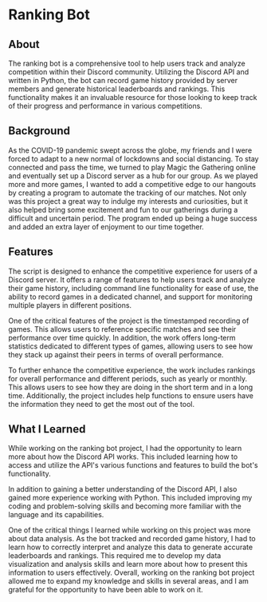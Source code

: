 # Ranking Bot
## About
The ranking bot is a comprehensive tool to help users track and analyze competition within their Discord community. Utilizing the Discord API and written in Python, the bot can record game history provided by server members and generate historical leaderboards and rankings. This functionality makes it an invaluable resource for those looking to keep track of their progress and performance in various competitions. 
## Background
As the COVID-19 pandemic swept across the globe, my friends and I were forced to adapt to a new normal of lockdowns and social distancing. To stay connected and pass the time, we turned to play Magic the Gathering online and eventually set up a Discord server as a hub for our group. As we played more and more games, I wanted to add a competitive edge to our hangouts by creating a program to automate the tracking of our matches. Not only was this project a great way to indulge my interests and curiosities, but it also helped bring some excitement and fun to our gatherings during a difficult and uncertain period. The program ended up being a huge success and added an extra layer of enjoyment to our time together.
## Features
The script is designed to enhance the competitive experience for users of a Discord server. It offers a range of features to help users track and analyze their game history, including command line functionality for ease of use, the ability to record games in a dedicated channel, and support for monitoring multiple players in different positions.

One of the critical features of the project is the timestamped recording of games. This allows users to reference specific matches and see their performance over time quickly. In addition, the work offers long-term statistics dedicated to different types of games, allowing users to see how they stack up against their peers in terms of overall performance.

To further enhance the competitive experience, the work includes rankings for overall performance and different periods, such as yearly or monthly. This allows users to see how they are doing in the short term and in a long time. Additionally, the project includes help functions to ensure users have the information they need to get the most out of the tool.
## What I Learned
While working on the ranking bot project, I had the opportunity to learn more about how the Discord API works. This included learning how to access and utilize the API's various functions and features to build the bot's functionality.

In addition to gaining a better understanding of the Discord API, I also gained more experience working with Python. This included improving my coding and problem-solving skills and becoming more familiar with the language and its capabilities.

One of the critical things I learned while working on this project was more about data analysis. As the bot tracked and recorded game history, I had to learn how to correctly interpret and analyze this data to generate accurate leaderboards and rankings. This required me to develop my data visualization and analysis skills and learn more about how to present this information to users effectively. Overall, working on the ranking bot project allowed me to expand my knowledge and skills in several areas, and I am grateful for the opportunity to have been able to work on it.
